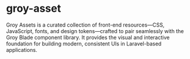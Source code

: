 # groy-asset
Groy Assets is a curated collection of front-end resources—CSS, JavaScript, fonts, and design tokens—crafted to pair seamlessly with the Groy Blade component library. It provides the visual and interactive foundation for building modern, consistent UIs in Laravel-based applications.
